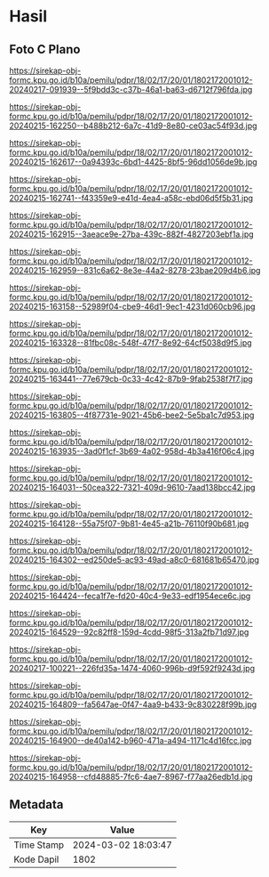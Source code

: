 # Hasil

## Foto C Plano

https://sirekap-obj-formc.kpu.go.id/b10a/pemilu/pdpr/18/02/17/20/01/1802172001012-20240217-091939--5f9bdd3c-c37b-46a1-ba63-d6712f796fda.jpg

https://sirekap-obj-formc.kpu.go.id/b10a/pemilu/pdpr/18/02/17/20/01/1802172001012-20240215-162250--b488b212-6a7c-41d9-8e80-ce03ac54f93d.jpg

https://sirekap-obj-formc.kpu.go.id/b10a/pemilu/pdpr/18/02/17/20/01/1802172001012-20240215-162617--0a94393c-6bd1-4425-8bf5-96dd1056de9b.jpg

https://sirekap-obj-formc.kpu.go.id/b10a/pemilu/pdpr/18/02/17/20/01/1802172001012-20240215-162741--f43359e9-e41d-4ea4-a58c-ebd06d5f5b31.jpg

https://sirekap-obj-formc.kpu.go.id/b10a/pemilu/pdpr/18/02/17/20/01/1802172001012-20240215-162915--3aeace9e-27ba-439c-882f-4827203ebf1a.jpg

https://sirekap-obj-formc.kpu.go.id/b10a/pemilu/pdpr/18/02/17/20/01/1802172001012-20240215-162959--831c6a62-8e3e-44a2-8278-23bae209d4b6.jpg

https://sirekap-obj-formc.kpu.go.id/b10a/pemilu/pdpr/18/02/17/20/01/1802172001012-20240215-163158--52989f04-cbe9-46d1-9ec1-4231d060cb96.jpg

https://sirekap-obj-formc.kpu.go.id/b10a/pemilu/pdpr/18/02/17/20/01/1802172001012-20240215-163328--81fbc08c-548f-47f7-8e92-64cf5038d9f5.jpg

https://sirekap-obj-formc.kpu.go.id/b10a/pemilu/pdpr/18/02/17/20/01/1802172001012-20240215-163441--77e679cb-0c33-4c42-87b9-9fab2538f7f7.jpg

https://sirekap-obj-formc.kpu.go.id/b10a/pemilu/pdpr/18/02/17/20/01/1802172001012-20240215-163805--4f87731e-9021-45b6-bee2-5e5ba1c7d953.jpg

https://sirekap-obj-formc.kpu.go.id/b10a/pemilu/pdpr/18/02/17/20/01/1802172001012-20240215-163935--3ad0f1cf-3b69-4a02-958d-4b3a416f06c4.jpg

https://sirekap-obj-formc.kpu.go.id/b10a/pemilu/pdpr/18/02/17/20/01/1802172001012-20240215-164031--50cea322-7321-409d-9610-7aad138bcc42.jpg

https://sirekap-obj-formc.kpu.go.id/b10a/pemilu/pdpr/18/02/17/20/01/1802172001012-20240215-164128--55a75f07-9b81-4e45-a21b-76110f90b681.jpg

https://sirekap-obj-formc.kpu.go.id/b10a/pemilu/pdpr/18/02/17/20/01/1802172001012-20240215-164302--ed250de5-ac93-49ad-a8c0-681681b65470.jpg

https://sirekap-obj-formc.kpu.go.id/b10a/pemilu/pdpr/18/02/17/20/01/1802172001012-20240215-164424--feca1f7e-fd20-40c4-9e33-edf1954ece6c.jpg

https://sirekap-obj-formc.kpu.go.id/b10a/pemilu/pdpr/18/02/17/20/01/1802172001012-20240215-164529--92c82ff8-159d-4cdd-98f5-313a2fb71d97.jpg

https://sirekap-obj-formc.kpu.go.id/b10a/pemilu/pdpr/18/02/17/20/01/1802172001012-20240217-100221--226fd35a-1474-4060-996b-d9f592f9243d.jpg

https://sirekap-obj-formc.kpu.go.id/b10a/pemilu/pdpr/18/02/17/20/01/1802172001012-20240215-164809--fa5647ae-0f47-4aa9-b433-9c830228f99b.jpg

https://sirekap-obj-formc.kpu.go.id/b10a/pemilu/pdpr/18/02/17/20/01/1802172001012-20240215-164900--de40a142-b960-471a-a494-1171c4d16fcc.jpg

https://sirekap-obj-formc.kpu.go.id/b10a/pemilu/pdpr/18/02/17/20/01/1802172001012-20240215-164958--cfd48885-7fc6-4ae7-8967-f77aa26edb1d.jpg


## Metadata

| Key        | Value               |
| ---------- | ------------------- |
| Time Stamp | 2024-03-02 18:03:47 |
| Kode Dapil | 1802                |



